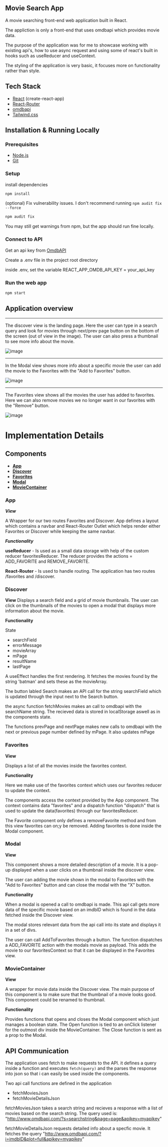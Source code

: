 ## Movie Search App

A movie searching front-end web application built in React.

The appliction is only a front-end that uses omdbapi which provides movie data.  

The purpose of the application was for me to showcase working with existing api's, how to use async request and using some of react's built in hooks such as useReducer and useContext.

The styling of the application is very basic, it focuses more on functionality rather than style.

## Tech Stack
- [React](https://react.dev/) (create-react-app)
- [React-Router](https://reactrouter.com/en/main)
- [omdbapi](https://www.omdbapi.com/)
- [Tailwind.css](https://tailwindcss.com/)

## Installation & Running Locally

### Prerequisites 

- [Node.js](https://nodejs.org/en)
- [Git](https://git-scm.com/downloads)


### Setup

install dependencies

```bash
npm install
```

(optional)
Fix vulnerability issues. I don't recommend running  ```npm audit fix --force```

```bash
npm audit fix
```

You may still get warnings from npm, but the app should run fine locally.

### Connect to API

Get an api key from [OmdbAPI](https://www.omdbapi.com/apikey.aspx)

Create a .env file in the project root directory

inside .env, set the variable REACT_APP_OMDB_API_KEY = your_api_key

### Run the web app

```bash
npm start
```
## Application overview
_________
The discover view is the landing page. Here the user can type in a search query and look for movies through next/prev page button on the bottom of the screen (out of view in the image). The user can also press a thumbnail to see more info about the movie.

![image](/images/Discover.png)
_________

In the Modal view shows more info about a specific movie the user can add the movie to the Favorites with the "Add to Favorites" button.

![image](/images/Modal.png)
_________

The Favorites view shows all the movies the user has added to favorites. Here we can also remove movies we no longer want in our favorites with the "Remove" button.  

![image](/images/Favorites.png)


# Implementation Details

## Components
- **[App](#app)**
- **[Discover](#discover)**
- **[Favorites](#favorites)**
- **[Modal](#modal)**
- **[MovieContainer](#moviecontainer)**

### App

***View***

A Wrapper for our two routes Favorites and Discover. App defines a layout which contains a navbar and React-Router Outlet which helps render either Favorites or Discover while keeping the same navbar.

***Functionality***

**useReducer** - Is used as a small data storage with help of the custom reducer favoritesReducer. The reducer provides the actions = ADD_FAVORITE and REMOVE_FAVORITE.

**React-Router** -  Is used to handle routing. The application has two routes /favorites and /discover.

### Discover

**View**
Displays a search field and a grid of movie thumbnails. The user can click on the thumbnails of the movies to open a modal that displays more information about the movie.

**Functionality**

State
- searchField
- errorMessage
- movieArray
- mPage
- resultName
- lastPage

A useEffect handles the first rendering. It fetches the movies found by the string 'batman' and sets these as the movieArray.

The button labled Search makes an API call for the string  searchField which is updated through the input next to the Search button.

the async function fetchMovies makes an call to omdbapi with the searchName string. The recieved data is stored in localStorage aswell as in the components state.

The functions prevPage and nextPage makes new calls to omdbapi with the next or previous page number defined by mPage. It also updates mPage

### Favorites

**View**

Displays a list of all the movies inside the favorites context.

**Functionality**

Here we make use of the favorites context which uses our favorites reducer to update the context.

The components access the context provided by the App component. The context contains data "favorites" and a dispatch function "dispatch" that is used to update the data(favorites) through our favoritesReducer.

The Favorite component only defines a removeFavorite method and from this view favorites can on;y be removed. Adding favorites is done inside the Modal component.

### Modal

**View**

This component shows a more detailed description of a movie. It is a pop-up displayed when a user clicks on a thumbnail inside the discover view.

The user can adding the movie shown in the modal to Favorites with the "Add to Favorites" button and can close the modal with the "X" button.

**Functionality**

When a modal is opened a call to omdbapi is made. This api call gets more data of the specific movie based on an imdbID which is found in the data fetched inside the Discover view.

The modal stores relevant data from the api call into its state and displays it in a set of divs.

The user can call AddToFavorites through a button. The function dispatches a ADD_FAVORITE action with the modals movie as payload. This adds the movie to our favoritesContext so that it can be displayed in the Favorites view.

### MovieContainer

**View**

A wrapper for movie data inside the Discover view. The main purpose of this component is to make sure that the thumbnail of a movie looks good. This component could be renamed to thumbnail.

**Functionality**

Provides functions that opens and closes the Modal component which just manages a boolean state. The Open function is tied to an onClick listener for the outmost div inside the MovieContainer. The Close function is sent as a prop to the Modal.


## API Communication

The application uses fetch to make requests to the API. it defines a query inside a function and executes ```fetch(query)``` and the parses the response into json so that i can easily be used inside the components.

Two api call functions are defined in the application
- fetchMoviesJson 
- fetchMovieDetailsJson 

fetchMoviesJson takes a search string and recieves a response with a list of movies based on the search string. The query used is: "http://www.omdbapi.com/?s=searchstring&page=page&apikey=myapikey"

fetchMovieDetailsJson requests detailed info about a specfic movie. It fetches the query "http://www.omdbapi.com/?i=imdbID&plot=full&apikey=myapikey"

